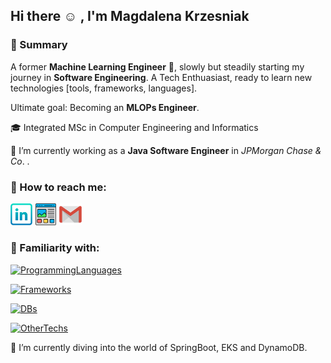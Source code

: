## Hi there :relaxed: , I'm Magdalena Krzesniak


### :scroll: Summary

A former **Machine Learning Engineer** :space_invader:, slowly but steadily starting my journey in **Software Engineering**. A Tech Enthuasiast, ready to learn new technologies [tools, frameworks, languages]. 

Ultimate goal: Becoming an **MLOPs Engineer**.

🎓 Integrated MSc in Computer Engineering and Informatics

🔭 I’m currently working as a **Java Software Engineer** in *JPMorgan Chase & Co*. .


### :mag_right: How to reach me:
<a href="https://linkedin.com/in/magdalenakrzesniak/" title="LinkedIn"><img src="https://github.com/beecadox/beecadox/blob/main/images/linkedin.svg" width=7% height=7%></a>
<a href="https://beecadox.github.io/" title="Website"><img src="https://github.com/beecadox/beecadox/blob/main/images/website.svg" width=7% height=7%></a>
<a href="mailto:krzesniakmagda@gmail.com" title="Mail"><img src="https://github.com/beecadox/beecadox/blob/main/images/mail.svg" width=7% height=7%></a>


### :floppy_disk: Familiarity with:

[![ProgrammingLanguages](https://skillicons.dev/icons?i=python,java,r,cs,ts&perline=5)](https://skillicons.dev)

[![Frameworks](https://skillicons.dev/icons?i=pytorch,tensorflow,spring,flask,django&perline=5)](https://skillicons.dev)

[![DBs](https://skillicons.dev/icons?i=sqlite,mongodb,mysql,postgres&perline=5)](https://skillicons.dev)

[![OtherTechs](https://skillicons.dev/icons?i=aws,vscode,linux,git,docker,unity&perline=6)](https://skillicons.dev)

🌱 I’m currently diving into the world of SpringBoot, EKS and DynamoDB.
